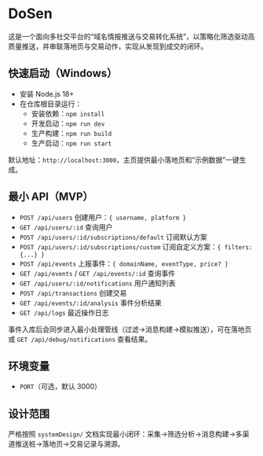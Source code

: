 # DoSen
这是一个面向多社交平台的“域名情报推送与交易转化系统”，以策略化筛选驱动高质量推送，并串联落地页与交易动作，实现从发现到成交的闭环。

## 快速启动（Windows）
- 安装 Node.js 18+
- 在仓库根目录运行：
  - 安装依赖：`npm install`
  - 开发启动：`npm run dev`
  - 生产构建：`npm run build`
  - 生产启动：`npm run start`

默认地址：`http://localhost:3000`，主页提供最小落地页和“示例数据”一键生成。

## 最小 API（MVP）
- `POST /api/users` 创建用户：`{ username, platform }`
- `GET /api/users/:id` 查询用户
- `POST /api/users/:id/subscriptions/default` 订阅默认方案
- `POST /api/users/:id/subscriptions/custom` 订阅自定义方案：`{ filters: {...} }`
- `POST /api/events` 上报事件：`{ domainName, eventType, price? }`
- `GET /api/events` / `GET /api/events/:id` 查询事件
- `GET /api/users/:id/notifications` 用户通知列表
- `POST /api/transactions` 创建交易
- `GET /api/events/:id/analysis` 事件分析结果
- `GET /api/logs` 最近操作日志

事件入库后会同步进入最小处理管线（过滤→消息构建→模拟推送），可在落地页或 `GET /api/debug/notifications` 查看结果。

## 环境变量
- `PORT`（可选，默认 3000）

## 设计范围
严格按照 `systemDesign/` 文档实现最小闭环：采集→筛选分析→消息构建→多渠道推送桩→落地页→交易记录与溯源。